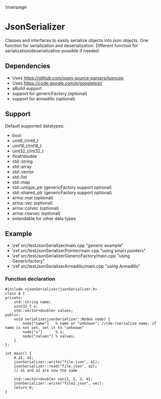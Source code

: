 \mainpage
# JsonSerializer
Classes and interfaces to easily serialize objects into json objects.
One function for serialization and deserialization. Different function for serialization/deserialization possible if needed.

## Dependencies
* Uses https://github.com/open-source-parsers/jsoncpp
* Uses https://code.google.com/p/googletest/
* aBuild support
* support for genericFactory (optional)
* support for armadillo  (optional)

## Support
Default supported datatypes:
* bool
* uint8_t/int8_t
* uint16_t/int16_t
* uint32_t/int32_t
* float/double
* std::string
* std::array
* std::vector
* std::list
* std::map
* std::unique_ptr (genericFactory support optional)
* std::shared_ptr (genericFactory support optional)
* arma::mat (optional)
* arma::vec (optional)
* arma::colvec (optional)
* arma::rowvec (optional)
* extendable for other data types

## Example
* \ref src/testJsonSerializer/main.cpp "generic example"
* \ref src/testJsonSerializerPointer/main.cpp "using smart pointers"
* \ref src/testJsonSerializerGenericFactory/main.cpp "using Genericfactory"
* \ref src/testJsonSerializerArmadillo/main.cpp "using Armadillo"

### Function declaration

	#include <jsonSerializer/jsonSerializer.h>
	class A {
	private:
		std::string name;
		uint32_t x;
		std::vector<double> values;
	public:
		void serialize(jsonSerializer::Node& node) {
			node["name"]   % name or "unknown"; //(de-)serialize name, if name is not set, set it to "unknown"
			node["x"]      % x;
			node["values"] % values;
		}
	};

	int main() {
		A a1, a2;
		jsonSerializer::write("file.json", a1);
		jsonSerializer::read("file.json", a2);
		// a1 and a2 are now the same

		std::vector<double> vec{1, 2, 3, 4};
		jsonSerializer::write("file2.json", vec);
		return 0;
	}

